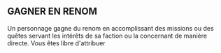 ## GAGNER EN RENOM


Un personnage gagne du renom en accomplissant des
missions ou des quêtes servant les intérêts de sa faction ou
la concernant de manière directe. Vous êtes libre d'attribuer
